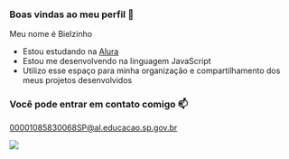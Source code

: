### Boas vindas ao meu perfil 🖤

Meu nome é Bielzinho
- Estou estudando na [Alura](https://www.alura.com.br)
- Estou me desenvolvendo na linguagem JavaScript
- Utilizo esse espaço para minha organização e compartilhamento dos meus projetos desenvolvidos

### Você pode entrar em contato comigo 📫

00001085830068SP@al.educacao.sp.gov.br

![](https://media1.tenor.com/m/4e3Gh3RIy3sAAAAC/surprised-ryan-reynolds.gif)
